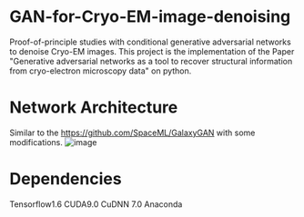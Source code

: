 # GAN-for-Cryo-EM-image-denoising
Proof-of-principle studies with conditional generative adversarial networks to denoise Cryo-EM images. This project is the implementation of the Paper "Generative adversarial networks as a tool to recover structural information from cryo-electron microscopy data" on python.
# Network Architecture
Similar to the https://github.com/SpaceML/GalaxyGAN with some modifications. 
![image](https://github.com/cianfrocco-lab/GAN-for-Cryo-EM-image-denoising/blob/master/imgs/Figure1_v2.png)

# Dependencies
Tensorflow1.6 CUDA9.0 CuDNN 7.0 Anaconda

      
